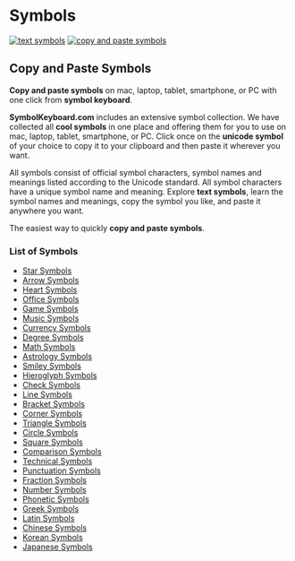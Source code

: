 # Symbols
[![text symbols](https://img.shields.io/badge/github-symbols-green.svg)](https://github.com/symbolkeyboard/symbols)
[![copy and paste symbols](https://img.shields.io/badge/source-symbolkeyboad.com-orange.svg)](https://symbolkeyboard.com)
## Copy and Paste Symbols

**Copy and paste symbols** on mac, laptop, tablet, smartphone, or PC with one click from **symbol keyboard**.

**SymbolKeyboard.com** includes an extensive symbol collection. We have collected all **cool symbols** in one place and offering them for you to use on mac, laptop, tablet, smartphone, or PC. Click once on the **unicode symbol** of your choice to copy it to your clipboard and then paste it wherever you want.

All symbols consist of official symbol characters, symbol names and meanings listed according to the Unicode standard. All symbol characters have a unique symbol name and meaning. Explore **text symbols**, learn the symbol names and meanings, copy the symbol you like, and paste it anywhere you want.

The easiest way to quickly **copy and paste symbols**.
### List of Symbols
- [Star Symbols](https://github.com/symbolkeyboard/star-symbols)
- [Arrow Symbols](https://github.com/symbolkeyboard/arrow-symbols)
- [Heart Symbols](https://github.com/symbolkeyboard/heart-symbols)
- [Office Symbols](https://github.com/symbolkeyboard/office-symbols)
- [Game Symbols](https://github.com/symbolkeyboard/game-symbols)
- [Music Symbols](https://github.com/symbolkeyboard/music-symbols)
- [Currency Symbols](https://github.com/symbolkeyboard/currency-symbols)
- [Degree Symbols](https://github.com/symbolkeyboard/degree-symbols)
- [Math Symbols](https://github.com/symbolkeyboard/math-symbols)
- [Astrology Symbols](https://github.com/symbolkeyboard/astrology-symbols)
- [Smiley Symbols](https://github.com/symbolkeyboard/smiley-symbols)
- [Hieroglyph Symbols](https://github.com/symbolkeyboard/hieroglyph-symbols)
- [Check Symbols](https://github.com/symbolkeyboard/check-symbols)
- [Line Symbols](https://github.com/symbolkeyboard/line-symbols)
- [Bracket Symbols](https://github.com/symbolkeyboard/bracket-symbols)
- [Corner Symbols](https://github.com/symbolkeyboard/corner-symbols)
- [Triangle Symbols](https://github.com/symbolkeyboard/triangle-symbols)
- [Circle Symbols](https://github.com/symbolkeyboard/circle-symbols)
- [Square Symbols](https://github.com/symbolkeyboard/square-symbols)
- [Comparison Symbols](https://github.com/symbolkeyboard/comparison-symbols)
- [Technical Symbols](https://github.com/symbolkeyboard/technical-symbols)
- [Punctuation Symbols](https://github.com/symbolkeyboard/punctuation-symbols)
- [Fraction Symbols](https://github.com/symbolkeyboard/fraction-symbols)
- [Number Symbols](https://github.com/symbolkeyboard/number-symbols)
- [Phonetic Symbols](https://github.com/symbolkeyboard/phonetic-symbols)
- [Greek Symbols](https://github.com/symbolkeyboard/greek-symbols)
- [Latin Symbols](https://github.com/symbolkeyboard/latin-symbols)
- [Chinese Symbols](https://github.com/symbolkeyboard/chinese-symbols)
- [Korean Symbols](https://github.com/symbolkeyboard/korean-symbols)
- [Japanese Symbols](https://github.com/symbolkeyboard/japanese-symbols)
